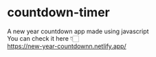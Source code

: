 # countdown-timer
A new year countdown app made using javascript <br>
You can check it here 👇🏻 <br>
https://new-year-countdownn.netlify.app/
